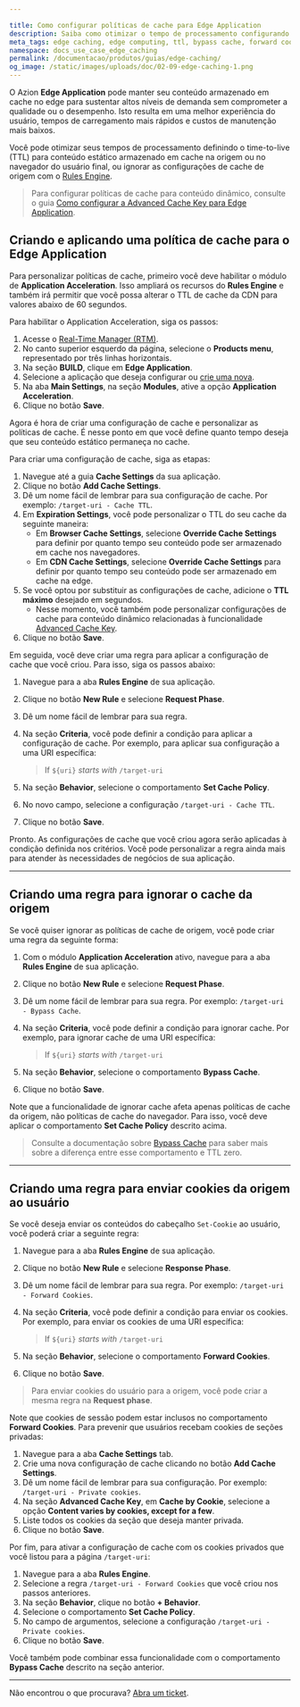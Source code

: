 ```yaml
---

title: Como configurar políticas de cache para Edge Application
description: Saiba como otimizar o tempo de processamento configurando o time-to-live (TTL) do cache do conteúdo na origem e no navegador, ignorar cache da origem, ou enviar cookies para o usuário usando Application Acceleration para Edge Application.
meta_tags: edge caching, edge computing, ttl, bypass cache, forward cookies
namespace: docs_use_case_edge_caching
permalink: /documentacao/produtos/guias/edge-caching/
og_image: /static/images/uploads/doc/02-09-edge-caching-1.png
---
```


O Azion **Edge Application** pode manter seu conteúdo armazenado em cache no edge para sustentar altos níveis de demanda sem comprometer a qualidade ou o desempenho. Isto resulta em uma melhor experiência do usuário, tempos de carregamento mais rápidos e custos de manutenção mais baixos.

Você pode otimizar seus tempos de processamento definindo o time-to-live (TTL) para conteúdo estático armazenado em cache na origem ou no navegador do usuário final, ou ignorar as configurações de cache de origem com o [Rules Engine](/pt-br/documentacao/produtos/edge-application/rules-engine/).

> Para configurar políticas de cache para conteúdo dinâmico, consulte o guia [Como configurar a Advanced Cache Key para Edge Application](/pt-br/documentacao/produtos/guias/desempenho-apis-sites-application-acceleration/).

## Criando e aplicando uma política de cache para o Edge Application

Para personalizar políticas de cache, primeiro você deve habilitar o módulo de **Application Acceleration**. Isso ampliará os recursos do **Rules Engine** e também irá permitir que você possa alterar o TTL de cache da CDN para valores abaixo de 60 segundos.

Para habilitar o Application Acceleration, siga os passos:

1. Acesse o [Real-Time Manager (RTM)](https://manager.azion.com).
2. No canto superior esquerdo da página, selecione o **Products menu**, representado por três linhas horizontais.
3. Na seção **BUILD**, clique em **Edge Application**.
4. Selecione a aplicação que deseja configurar ou [crie uma nova](/pt-br/documentacao/produtos/ponto-de-partida/).
5. Na aba **Main Settings**, na seção **Modules**, ative a opção **Application Acceleration**.
6. Clique no botão **Save**.

Agora é hora de criar uma configuração de cache e personalizar as políticas de cache. É nesse ponto em que você define quanto tempo deseja que seu conteúdo estático permaneça no cache.

Para criar uma configuração de cache, siga as etapas:

1. Navegue até a guia **Cache Settings** da sua aplicação.
2. Clique no botão **Add Cache Settings**.
3. Dê um nome fácil de lembrar para sua configuração de cache. Por exemplo: `/target-uri - Cache TTL`.
4. Em **Expiration Settings**, você pode personalizar o TTL do seu cache da seguinte maneira:
   - Em **Browser Cache Settings**, selecione **Override Cache Settings** para definir por quanto tempo seu conteúdo pode ser armazenado em cache nos navegadores.
   - Em **CDN Cache Settings**, selecione **Override Cache Settings** para definir por quanto tempo seu conteúdo pode ser armazenado em cache na edge.
5. Se você optou por substituir as configurações de cache, adicione o **TTL máximo** desejado em segundos.
   - Nesse momento, você também pode personalizar configurações de cache para conteúdo dinâmico relacionadas à funcionalidade [Advanced Cache Key](/pt-br/documentacao/produtos/edge-application/application-acceleration/#advanced-cache-key).
6. Clique no botão **Save**.

Em seguida, você deve criar uma regra para aplicar a configuração de cache que você criou. Para isso, siga os passos abaixo:

1. Navegue para a aba **Rules Engine** de sua aplicação.
2. Clique no botão **New Rule** e selecione  **Request Phase**.
3. Dê um nome fácil de lembrar para sua regra.
4. Na seção **Criteria**, você pode definir a condição para aplicar a configuração de cache. Por exemplo, para aplicar sua configuração a uma URI específica:

   > If `${uri}` *starts with* `/target-uri`

5. Na seção **Behavior**, selecione o comportamento **Set Cache Policy**.
6. No novo campo, selecione a configuração `/target-uri - Cache TTL`.
7. Clique no botão **Save**.

Pronto. As configurações de cache que você criou agora serão aplicadas à condição definida nos critérios. Você pode personalizar a regra ainda mais para atender às necessidades de negócios de sua aplicação.

---

## Criando uma regra para ignorar o cache da origem

Se você quiser ignorar as políticas de cache de origem, você pode criar uma regra da seguinte forma:

1. Com o módulo **Application Acceleration** ativo, navegue para a aba **Rules Engine** de sua aplicação.
2. Clique no botão **New Rule** e selecione **Request Phase**.
3. Dê um nome fácil de lembrar para sua regra. Por exemplo: `/target-uri - Bypass Cache`.
4. Na seção **Criteria**, você pode definir a condição para ignorar cache. Por exemplo, para ignorar cache de uma URI específica:

   > If `${uri}` *starts with* `/target-uri`

5. Na seção **Behavior**, selecione o comportamento **Bypass Cache**.
6. Clique no botão **Save**.

Note que a funcionalidade de ignorar cache afeta apenas políticas de cache da origem, não políticas de cache do navegador. Para isso, você deve aplicar o comportamento **Set Cache Policy** descrito acima.

> Consulte a documentação sobre [Bypass Cache](/pt-br/documentacao/produtos/edge-application/application-acceleration/#bypass-cache) para saber mais sobre a diferença entre esse comportamento e TTL zero.

---

## Criando uma regra para enviar cookies da origem ao usuário

Se você deseja enviar os conteúdos do cabeçalho `Set-Cookie` ao usuário, você poderá criar a seguinte regra:

1. Navegue para a aba **Rules Engine** de sua aplicação.
2. Clique no botão **New Rule** e selecione **Response Phase**.
3. Dê um nome fácil de lembrar para sua regra. Por exemplo: `/target-uri - Forward Cookies`.
4. Na seção **Criteria**, você pode definir a condição para enviar os cookies. Por exemplo, para enviar os cookies de uma URI específica:

    > If `${uri}` *starts with* `/target-uri`

5. Na seção **Behavior**, selecione o comportamento **Forward Cookies**.
6. Clique no botão **Save**.

> Para enviar cookies do usuário para a origem, você pode criar a mesma regra na **Request phase**.

Note que cookies de sessão podem estar inclusos no comportamento **Forward Cookies**. Para prevenir que usuários recebam cookies de seções privadas:

1. Navegue para a aba **Cache Settings** tab.
2. Crie uma nova configuração de cache clicando no botão **Add Cache Settings**.
3. Dê um nome fácil de lembrar para sua configuração. Por exemplo: `/target-uri - Private cookies`.
4. Na seção **Advanced Cache Key**, em **Cache by Cookie**, selecione a opção **Content varies by cookies, except for a few**.
5. Liste todos os cookies da seção que deseja manter privada.
6. Clique no botão **Save**.

Por fim, para ativar a configuração de cache com os cookies privados que você listou para a página `/target-uri`:

1. Navegue para a aba **Rules Engine**.
2. Selecione a regra `/target-uri - Forward Cookies` que você criou nos passos anteriores.
3. Na seção **Behavior**, clique no botão **+ Behavior**.
4. Selecione o comportamento **Set Cache Policy**.
5. No campo de argumentos, selecione a configuração `/target-uri - Private cookies`.
6. Clique no botão **Save**.

Você também pode combinar essa funcionalidade com o comportamento **Bypass Cache** descrito na seção anterior.

---

Não encontrou o que procurava? [Abra um ticket](https://tickets.azion.com/pt-BR/support/login/).
